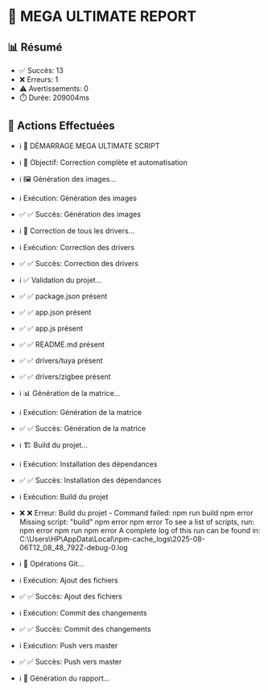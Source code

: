 # 🚀 MEGA ULTIMATE REPORT

## 📊 Résumé
- ✅ Succès: 13
- ❌ Erreurs: 1
- ⚠️ Avertissements: 0
- ⏱️ Durée: 209004ms

## 📝 Actions Effectuées
- ℹ️ 🚀 DÉMARRAGE MEGA ULTIMATE SCRIPT
- ℹ️ 🎯 Objectif: Correction complète et automatisation
- ℹ️ 🖼️ Génération des images...
- ℹ️ Exécution: Génération des images
- ✅ ✅ Succès: Génération des images
- ℹ️ 🔧 Correction de tous les drivers...
- ℹ️ Exécution: Correction des drivers
- ✅ ✅ Succès: Correction des drivers
- ℹ️ ✅ Validation du projet...
- ✅ ✅ package.json présent
- ✅ ✅ app.json présent
- ✅ ✅ app.js présent
- ✅ ✅ README.md présent
- ✅ ✅ drivers/tuya présent
- ✅ ✅ drivers/zigbee présent
- ℹ️ 📊 Génération de la matrice...
- ℹ️ Exécution: Génération de la matrice
- ✅ ✅ Succès: Génération de la matrice
- ℹ️ 🏗️ Build du projet...
- ℹ️ Exécution: Installation des dépendances
- ✅ ✅ Succès: Installation des dépendances
- ℹ️ Exécution: Build du projet
- ❌ ❌ Erreur: Build du projet - Command failed: npm run build
npm error Missing script: "build"
npm error
npm error To see a list of scripts, run:
npm error   npm run
npm error A complete log of this run can be found in: C:\Users\HP\AppData\Local\npm-cache\_logs\2025-08-06T12_08_48_792Z-debug-0.log

- ℹ️ 📝 Opérations Git...
- ℹ️ Exécution: Ajout des fichiers
- ✅ ✅ Succès: Ajout des fichiers
- ℹ️ Exécution: Commit des changements
- ✅ ✅ Succès: Commit des changements
- ℹ️ Exécution: Push vers master
- ✅ ✅ Succès: Push vers master
- ℹ️ 📄 Génération du rapport...
